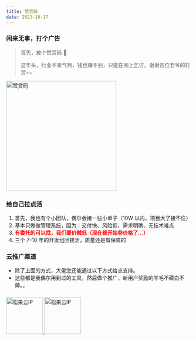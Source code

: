 ```yaml
---
title: 赞赏码
date: 2023-10-17
---
```


### 闲来无事，打个广告

> 首先，放个赞赏码 🤡
>
> 这年头，行业不景气啊，钱也赚不到，只能在网上乞讨。谢谢各位老爷的打赏~~

<img src="/img/appreciate.jpg" alt="赞赏码" height="300"/>

### 给自己拉点活

1. 首先，我也有个小团队，偶尔会接一些小单子（10W 以内，项目大了接不住）
2. 基本只做做管理系统，因为：交付快、风险低、需求明确、无技术难点
3. <span style="font-weight: bold;color:red">有委托的可以找，我们要价贼低（现在都开始卷价格了...）</span>
4. 三个 7-10 年的开发组团接活，质量还是有保障的

### 云推广渠道

- 除了上面的方式，大佬您还能通过以下方式给点支持。
- 这些都是我偶尔用到过的工具，然后做个推广，新用户奖励的羊毛不薅白不薅。。

<a href="https://s.sgxz.cn/O47VAPR" target="_blank">
    <img src="/ad/songguoip.png" alt="松果云IP" height="100" style="margin-top:10px"/>
</a>

<a href="https://curl.qcloud.com/bu3yC5AY" target="_blank">
    <img src="/ad/tengxunyun.jpg" alt="松果云IP" height="100" style="margin-top:10px"/>
</a>
